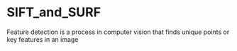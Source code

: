 # SIFT_and_SURF
Feature detection is a process in computer vision that finds unique points or key features in an image
